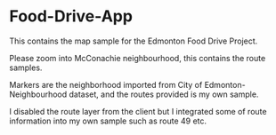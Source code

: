 # Food-Drive-App

This contains the map sample for the Edmonton Food Drive Project. 

Please zoom into McConachie neighbourhood, this contains the route samples.

Markers are the neighborhood imported from City of Edmonton-Neighbourhood dataset, and the routes provided is my own sample. 

I disabled the route layer from the client but I integrated some of route information into my own sample such as route 49 etc.
